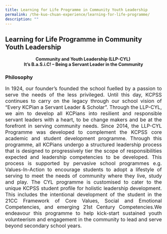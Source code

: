 ```yaml
---
title: Learning for Life Programme in Community Youth Leadership
permalink: /the-kuo-chuan-experience/learning-for-life-programme/
description: ""
---
```

## Learning for Life Programme in Community Youth Leadership

<center>
<b>Community and Youth Leadership (LLP-CYL)  <br>
It’s B.a.S.i.C! – Being a Servant Leader in the Community</b>
</center>

### Philosophy


<p style="text-align: justify;font-size:16px;">
In 1924, our founder’s founded the school fuelled by a passion to serve the needs of the less privileged. Until this day, KCPSS continues to carry on the legacy through our school vision of “Every KCPian a Servant Leader & Scholar”. Through the LLP-CYL, we aim to develop all KCPians into resilient and responsible servant leaders with a heart, to be change makers and be at the forefront in serving community needs. Since 2014, the LLP-CYL Programme was developed to complement the KCPSS core academic and student development programme. Through this programme, all KCPians undergo a structured leadership process that is designed to progressively tier the scope of responsibilities expected and leadership competencies to be developed. This process is supported by pervasive school programmes e.g. Values-In-Action to encourage students to adopt a lifestyle of serving to meet the needs of community where they live, study and play. The CYL programme is customised to cater to the unique KCPSS student profile for holistic leadership development. This includes the intentional development of the student in the 21CC Framework of Core Values, Social and Emotional Competencies, and emerging 21st Century Competencies.We endeavour this programme to help kick-start sustained youth volunteerism and engagement in the community to lead and serve beyond secondary school years.</p>